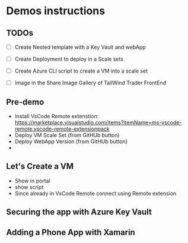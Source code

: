 # Demos instructions

## TODOs

- [ ] Create Nested template with a Key Vault and webApp
- [ ] Create Deployment to deploy in a Scale sets
- [ ] Create Azure CLI script to create a VM into a scale set
- [ ] Image in the Share Image Gallery of TailWind Trader FrontEnd


## Pre-demo

- Install VsCode Remote extenstion:  https://marketplace.visualstudio.com/items?itemName=ms-vscode-remote.vscode-remote-extensionpack
- Deploy VM Scale Set (from GitHUb button)
- Deploy WebApp Version (from GitHUb button)
- 


## Let's Create a VM

- Show in portal
- show script
- Since already in VsCode Remote connect using Remote extension



## Securing the app with Azure Key Vault




## Adding a Phone App with Xamarin